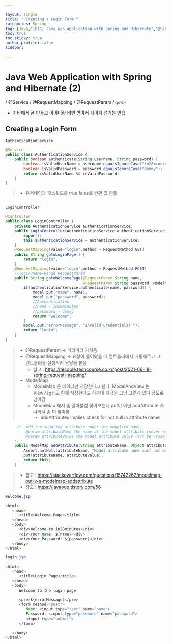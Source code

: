 ```yaml
---

layout: single
title: " Creating a Login Form "
categories: Spring
tag: [Java,"[BIG] Java Web Application with Spring and Hibernate","@Service","html pre 태그"]
toc: true
toc_sticky: true
author_profile: false
sidebar:

---
```

# Java Web Application with Spring and Hibernate (2)

/ @Service / @RequestMapping / @RequestParam /`<pre>`

- 자바에서 폼 만들고 아이디랑 비번 받아서 페이지 넘기는 연습

## Creating a Login Form

```java
AuthenticationService

@Service  
public class AuthenticationService {  
    public boolean authenticate(String username, String password) {  
        boolean isValidUserName = username.equalsIgnoreCase("in28minutes");  
        boolean isValidPassword = password.equalsIgnoreCase("dummy");  
        return isValidUserName && isValidPassword;  
    }  
}
```

>- 유저네임과 패스워드를 true false로 반환 값 만듦

```java

LoginController

@Controller  
public class LoginController {  
    private AuthenticationService authenticationService;  
    public LoginController(AuthenticationService authenticationService) {  
        super();  
        this.authenticationService = authenticationService;  
    }  
    @RequestMapping(value="login",method = RequestMethod.GET)  
    public String gotoLoginPage() {  
        return "login";  
    }  
    @RequestMapping(value="login",method = RequestMethod.POST)  
    //login?name=Ranga RequestParam  
    public String gotoWelcomePage(@RequestParam String name,  
                                  @RequestParam String password, ModelMap model) {  
        if(authenticationService.authenticate(name, password)) {  
            model.put("name", name);  
            model.put("password", password);  
            //Authentication  
            //name - in28minutes            
            //password - dummy  
            return "welcome";  
        }  
        model.put("errorMessage", "Invalid Credentials! ");  
        return "login";  
    }  
}
```

>- @RequestParam -> 파라미터 가져옴
>- @RequestMapping -> 요청이 들어왔을 때 컨트롤러에서 매핑해주고 그 컨트롤러를 실행시켜 응답을 받음
>	- 참고 : https://tecoble.techcourse.co.kr/post/2021-06-18-spring-request-mapping/
>- ModelMap
>	- ModelMap 은 데이터만 저장한다고 한다. ModelAndView 는 ViewPage 도 함께 저장한다고 하는데 지금은 그냥 그런게 있다 정도로 넘어감
>	- ModelMap 에서 좀 알아볼겸 찾아보는데 put이 아닌  addAttribute 가 나와서 좀 더 찾아봄
>		- addAttributes implies check for not null in attribute name

```java
     /*  Add the supplied attribute under the supplied name.
	     @param attributeName the name of the model attribute (never <code>null</code>)
	     @param attributeValue the model attribute value (can be <code>null</code>)
	*/
    public ModelMap addAttribute(String attributeName, Object attributeValue) {
        Assert.notNull(attributeName, "Model attribute name must not be null");
        put(attributeName, attributeValue);
        return this;
    }
```


>- 참고 : https://stackoverflow.com/questions/15742262/modelmap-put-v-s-modelmap-addattribute
>- 참고 : https://javaoop.tistory.com/56


```java
welcome.jsp

<html>  
   <head>  
      <title>Welcome Page</title>  
   </head>  
   <body>  
      <div>Welcome to in28minutes</div>  
      <div>Your Name: ${name}</div>  
      <div>Your Password: ${password}</div>  
   </body>  
</html>
```

```java
login.jsp

<html>  
   <head>  
      <title>Login Page</title>  
   </head>  
   <body>  
      Welcome to the login page!  
  
      <pre>${errorMessage}</pre>  
      <form method="post">  
         Name: <input type="text" name="name">  
         Password: <input type="password" name="password">  
         <input type="submit">  
      </form>  
  
   </body>  
</html>
```